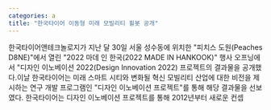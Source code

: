 ```yaml
---
categories: a
title: "한국타이어 이동형 미래 모빌리티 휠봇 공개"
---
```

한국타이어앤테크놀로지가 지난 달 30일 서울 성수동에 위치한 "피치스 도원(Peaches D8NE)"에서 열린 "2022 마데 인 한국(2022 MADE IN HANKOOK)" 행사 오프닝에서 "디자인 이노베이션 2022(Design Innovation 2022) 프로젝트의 결과물을 공개했다.이날 한국타이어는 미래 스마트 시티와 변화될 혁신 모빌리티 산업에 대한 비전을 제시하는 연구 개발 프로그램인 "디자인 이노베이션 프로젝트"를 통해 해당 결과물을 선보였다. 한국타이어는 디자인 이노베이션 프로젝트를 통해 2012년부터 새로운 컨셉